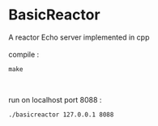 # BasicReactor
A reactor Echo server implemented in cpp
<br>
<br>
compile :

    make

<br>

run on localhost port 8088 :

    ./basicreactor 127.0.0.1 8088
